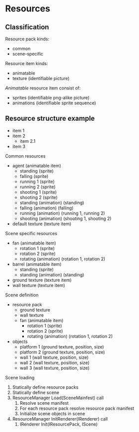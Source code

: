 # Resources

## Classification

Resource pack kinds:
- common
- scene-specific

Resource item kinds:
-  animatable
-  texture (identifiable picture)

_Animatable_ resource item consist of:
- sprites (identifiable png-alike picture)
- animations (identifiable sprite sequence)

## Resource structure example

* item 1
* item 2
  * item 2.1
* item 3

Common resources
* agent (animatable item)
  * standing (sprite)
  * falling (sprite)
  * running 1 (sprite)
  * running 2 (sprite)
  * shooting 1 (sprite)
  * shooting 2 (sprite)
  * standing (animation) (standing)
  * falling (animation) (falling)
  * running (animation) (running 1, running 2)
  * shooting (animation) (shooting 1, shooting 2)
*  default texture (texture item)

Scene specific resources
* fan (animatable item)
  * rotation 1 (sprite)
  * rotation 2 (sprite)
  * rotating (animation) (rotation 1, rotation 2)
* barrel (animatable item)
  * standing (sprite)
  * standing (animation) (standing)
* ground texture (texture item)
* wall texture (texture item)

Scene definition
* resource pack
  * ground texture
  * wall texture
  * fan (animatable item)
    * rotation 1 (sprite)
    * rotation 2 (sprite)
    * rotating (animation) (rotation 1, rotation 2)
* objects
  * platform 1 (ground texture, position, size)
  * platform 2 (ground texture, position, size)
  * wall 1 (wall texture, position, size)
  * wall 2 (wall texture, position, size)
  * wall 3 (wall texture, position, size)

Scene loading
1. Statically define resource packs
1. Statically define scene
1. ResourceManager Load(SceneMainfest) call
    1. Resolve scene manifest
    1. For each resource pack resolve resource pack manifest
    1. Initialize scene objects in scene
1. ResourceManager InitRenderer(IRenderer) call
    1. IRenderer Init(IResourcePack, IScene)

